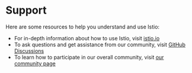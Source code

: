 # Support

Here are some resources to help you understand and use Istio:

- For in-depth information about how to use Istio, visit [istio.io](https://istio.io)
- To ask questions and get assistance from our community, visit [GitHub Discussions](https://github.com/istio/istio/discussions)
- To learn how to participate in our overall community, visit [our community page](https://istio.io/latest/get-involved/)
